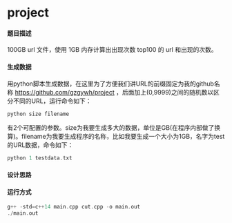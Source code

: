 # project

#### 题目描述

100GB url 文件，使用 1GB 内存计算出出现次数 top100 的 url 和出现的次数。



#### 生成数据

用python脚本生成数据，在这里为了方便我们讲URL的前缀固定为我的github名称 https://github.com/gzgywh/project ，后面加上(0,9999)之间的随机数以区分不同的URL，运行命令如下：

```cc
python size filename
```

有2个可配置的参数。size为我要生成多大的数据，单位是GB(在程序内部做了换算)。filename为我要生成程序的名称，比如我要生成一个大小为1GB，名字为test的URL数据，命令如下：

```cc
python 1 testdata.txt
```



#### 设计思路

#### 运行方式

```cc
g++ -std=c++14 main.cpp cut.cpp -o main.out
./main.out
```








